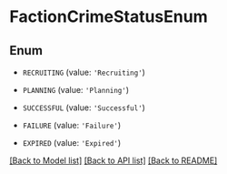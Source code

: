 # FactionCrimeStatusEnum


## Enum

* `RECRUITING` (value: `'Recruiting'`)

* `PLANNING` (value: `'Planning'`)

* `SUCCESSFUL` (value: `'Successful'`)

* `FAILURE` (value: `'Failure'`)

* `EXPIRED` (value: `'Expired'`)

[[Back to Model list]](../README.md#documentation-for-models) [[Back to API list]](../README.md#documentation-for-api-endpoints) [[Back to README]](../README.md)



